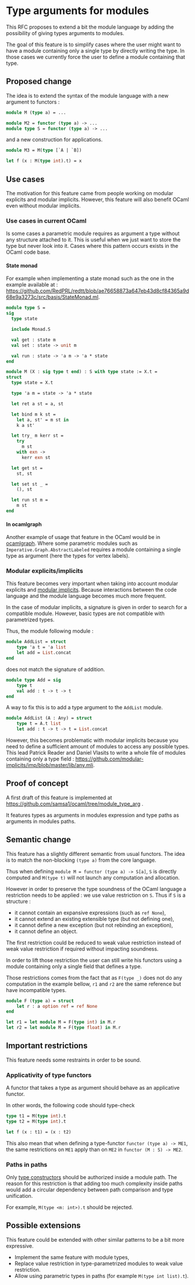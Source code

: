 
# Type arguments for modules

This RFC proposes to extend a bit the module language by adding the possibility
of giving types arguments to modules.

The goal of this feature is to simplify cases where the user might want
to have a module containing only a single type by directly writing the type.
In those cases we currently force the user to define a module containing that
type.

## Proposed change

The idea is to extend the syntax of the module language with a new argument to
functors :

```ocaml
module M (type a) = ...

module M2 = functor (type a) -> ...
module type S = functor (type a) -> ...
```

and a new construction for applications.

```ocaml
module M3 = M(type [`A | `B])

let f (x : M(type int).t) = x
```

## Use cases

The motivation for this feature came from people working on modular explicits 
and modular implicits. However, this feature will also benefit OCaml even
without modular implicits.

### Use cases in current OCaml

Is some cases a parametric module requires as argument a type without any
structure attached to it. This is useful when we just want to store the type
but never look into it. Cases where this pattern occurs exists in the OCaml code
base.

#### State monad

For example when implementing a state monad such as the
one in the example available at :
https://github.com/RedPRL/redtt/blob/ae76658873a647eb43d8cf84365a9d68e9a3273c/src/basis/StateMonad.ml.

```ocaml
module type S =
sig
  type state

  include Monad.S

  val get : state m
  val set : state -> unit m

  val run : state -> 'a m -> 'a * state
end

module M (X : sig type t end) : S with type state := X.t =
struct
  type state = X.t

  type 'a m = state -> 'a * state

  let ret a st = a, st

  let bind m k st =
    let a, st' = m st in
    k a st'

  let try_ m kerr st =
    try
      m st
    with exn ->
      kerr exn st

  let get st =
    st, st

  let set st _ =
    (), st

  let run st m =
    m st
end
```

#### In ocamlgraph

Another example of usage that feature in the OCaml would be in
[ocamlgraph](https://github.com/backtracking/ocamlgraph). Where some parametric
modules such as `Imperative.Graph.AbstractLabeled` requires a module containing
a single type as argument (here the types for vertex labels).

### Modular explicits/implicits

This feature becomes very important when taking into account modular explicits
and [modular implicits](https://arxiv.org/pdf/1512.01895). Because interactions
between the code language and the module language becomes much more frequent.

In the case of modular implicits, a signature is given in order to search for a
compatible module. However, basic types are not compatible with parametrized
types.

Thus, the module following module :

```ocaml
module AddList = struct
    type 'a t = 'a list
    let add = List.concat
end
```

does not match the signature of addition.

```ocaml
module type Add = sig
    type t
    val add : t -> t -> t
end
```

A way to fix this is to add a type argument to the `AddList` module.

```ocaml
module AddList (A : Any) = struct
    type t = A.t list
    let add : t -> t -> t = List.concat
```

However, this becomes problematic with modular implicits because you need to
define a sufficient amount of modules to access any possible types. This lead
Patrick Reader and Daniel Vlasits to write a whole file of modules containing
only a type field :
https://github.com/modular-implicits/imp/blob/master/lib/any.mli.

## Proof of concept

A first draft of this feature is implemented at
https://github.com/samsa1/ocaml/tree/module_type_arg .

It features types as arguments in modules expression and type paths
as arguments in modules paths.

## Semantic change

This feature has a slightly different semantic from usual functors. The idea is
to match the non-blocking `(type a)` from the core language.

Thus when defining `module M = functor (type a) -> S[a]`, `S` is directly
computed and `M(type t)` will not launch any computation and allocation.

However in order to preserve the type soundness of the OCaml language a
restriction needs to be applied : we use value restriction on `S`. Thus if `S` is
a structure :
- it cannot contain an expansive expressions (such as `ref None`),
- it cannot extend an existing extensible type (but not defining one),
- it cannot define a new exception (but not rebinding an exception),
- it cannot define an object.

The first restriction could be reduced to weak value restriction instead of weak
value restriction if required without impacting soundness.

In order to lift those restriction the user can still write his functors using
a module containing only a single field that defines a type.


Those restrictions comes from the fact that as `F(type _)` does not do any
computation in the example bellow, `r1` and `r2` are the same reference but have
incompatible types.

```ocaml
module F (type a) = struct
    let r : a option ref = ref None
end

let r1 = let module M = F(type int) in M.r
let r2 = let module M = F(type float) in M.r
```


## Important restrictions

This feature needs some restraints in order to be sound.

### Applicativity of type functors

A functor that takes a type as argument should behave as an applicative functor.

In other words, the following code should type-check

```ocaml
type t1 = M(type int).t
type t2 = M(type int).t

let f (x : t1) = (x : t2)
```

This also mean that when defining a type-functor `functor (type a) -> ME1`,
the same restrictions on `ME1` apply than on `ME2` in `functor (M : S) -> ME2`.

### Paths in paths

Only [type constructors](https://ocaml.org/manual/5.2/names.html#typeconstr)
should be authorized inside a module path. The reason for this restriction is
that adding too much complexity inside paths would add a circular dependency
between path comparison and type unification.

For example, `M(type <m: int>).t` should be rejected.

## Possible extensions

This feature could be extended with other similar patterns to be a bit more expressive.

- Implement the same feature with module types,
- Replace value restriction in type-parametrized modules to weak value restriction.
- Allow using parametric types in paths (for example `M(type int list).t`).
